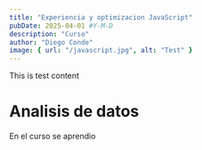 ```yaml
---
title: "Experiencia y optimizacion JavaScript"
pubDate: 2025-04-01 #Y-M-D
description: "Curso"
author: "Diego Conde"
image: { url: "/javascript.jpg", alt: "Test" }
---
```


This is test content

# Analisis de datos

En el curso se aprendio
